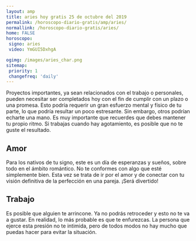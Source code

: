 ```yaml
---
layout: amp
title: aries hoy gratis 25 de octubre del 2019 
permalink: /horoscopo-diario-gratis/amp/aries/
normallink: /horoscopo-diario-gratis/aries/
home: FALSE
horoscopo:
 signo: aries
 video: YmGUI5DxhgA

ogimg: /images/aries_char.png
sitemap:
 priority: 1
 changefreq: 'daily'
---
```



Proyectos importantes, ya sean relacionados con el trabajo o personales, pueden necesitar ser completados hoy con el fin de cumplir con un plazo o una promesa. Esto podría requerir un gran esfuerzo mental y físico de tu parte, lo que podría resultar un poco estresante. Sin embargo, otros podrían echarte una mano. Es muy importante que recuerdes que debes mantener tu propio ritmo. Si trabajas cuando hay agotamiento, es posible que no te guste el resultado.

## Amor

Para los nativos de tu signo, este es un día de esperanzas y sueños, sobre todo en el ámbito romántico. No te conformes con algo que esté simplemente bien. Esta vez se trata de ir por el amor y de conectar con tu visión definitiva de la perfección en una pareja. ¡Será divertido!

## Trabajo

Es posible que alguien te arrincone. Ya no podrás retroceder y esto no te va a gustar. En realidad, lo más probable es que te enfurezcas. La persona que ejerce esta presión no te intimida, pero de todos modos no hay mucho que puedas hacer para evitar la situación.